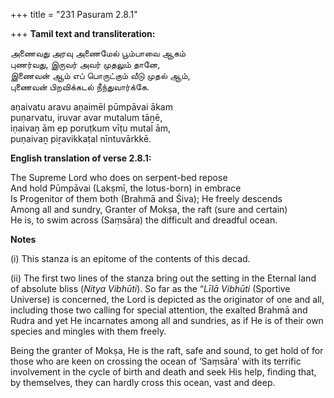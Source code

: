 +++
title = "231 Pasuram 2.8.1"

+++
**Tamil text and transliteration:**

அணைவது அரவு அணைமேல் பூம்பாவை ஆகம்  
புணர்வது, இருவர் அவர் முதலும் தானே,  
இணைவன் ஆம் எப் பொருட்கும் வீடு முதல் ஆம்,  
புணைவன் பிறவிக்கடல் நீந்துவார்க்கே.

aṇaivatu aravu aṇaimēl pūmpāvai ākam  
puṇarvatu, iruvar avar mutalum tāṉē,  
iṇaivaṉ ām ep poruṭkum vīṭu mutal ām,  
puṇaivaṉ piṟavikkaṭal nīntuvārkkē.

**English translation of verse 2.8.1:**

The Supreme Lord who does on serpent-bed repose  
And hold Pūmpāvai (Lakṣmī, the lotus-born) in embrace  
Is Progenitor of them both (Brahmā and Śiva); He freely descends  
Among all and sundry, Granter of Mokṣa, the raft (sure and certain)  
He is, to swim across (Saṃsāra) the difficult and dreadful ocean.

**Notes**

\(i\) This stanza is an epitome of the contents of this decad.

\(ii\) The first two lines of the stanza bring out the setting in the Eternal land of absolute bliss (*Nitya Vibhūti*). So far as the “*Līlā Vibhūti* (Sportive Universe) is concerned, the Lord is depicted as the originator of one and all, including those two calling for special attention, the exalted Brahmā and Rudra and yet He incarnates among all and sundries, as if He is of their own species and mingles with them freely.

Being the granter of Mokṣa, He is the raft, safe and sound, to get hold of for those who are keen on crossing the ocean of ‘Saṃsāra’ with its terrific involvement in the cycle of birth and death and seek His help, finding that, by themselves, they can hardly cross this ocean, vast and deep.


